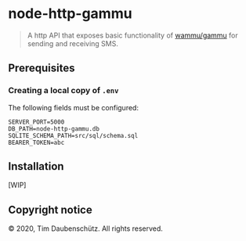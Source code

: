 # node-http-gammu

> A http API that exposes basic functionality of
> [wammu/gammu](https://wammu.eu/) for sending and
receiving SMS.

## Prerequisites 

### Creating a local copy of `.env`

The following fields must be configured:

```
SERVER_PORT=5000
DB_PATH=node-http-gammu.db
SQLITE_SCHEMA_PATH=src/sql/schema.sql
BEARER_TOKEN=abc
```

## Installation

[WIP]

## Copyright notice

© 2020, Tim Daubenschütz. All rights reserved.
